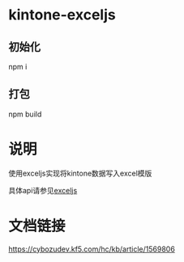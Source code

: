 # kintone-exceljs
## 初始化
npm i

## 打包
npm build

# 说明
使用exceljs实现将kintone数据写入excel模版

具体api请参见[exceljs](https://github.com/exceljs/exceljs)

# 文档链接
https://cybozudev.kf5.com/hc/kb/article/1569806
